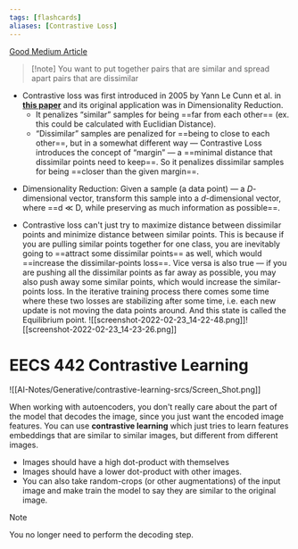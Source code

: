 ```yaml
---
tags: [flashcards]
aliases: [Contrastive Loss]
---
```

[Good Medium Article](https://medium.com/@maksym.bekuzarov/losses-explained-contrastive-loss-f8f57fe32246)

> [!note] You want to put together pairs that are similar and spread apart pairs that are dissimilar
> 
- Contrastive loss was first introduced in 2005 by Yann Le Cunn et al. in [**this paper**](http://yann.lecun.com/exdb/publis/pdf/hadsell-chopra-lecun-06.pdf) and its original application was in Dimensionality Reduction.
    - It penalizes “similar” samples for being ==far from each other== (ex. this could be calculated with Euclidian Distance).
    - “Dissimilar” samples are penalized for ==being to close to each other==, but in a somewhat different way — Contrastive Loss introduces the concept of “margin” — a ==minimal distance that dissimilar points need to keep==. So it penalizes dissimilar samples for being ==closer than the given margin==.
<!--SR:!2030-01-25,2252,350!2026-01-02,1075,332!2024-07-20,292,340!2024-07-14,287,341-->

- Dimensionality Reduction: Given a sample (a data point) — a $D$-dimensional vector, transform this sample into a  $d$-dimensional vector, where ==d ≪ D, while preserving as much information as possible==.
<!--SR:!2026-03-15,1076,310-->

- Contrastive loss can't just try to maximize distance between dissimilar points and minimize distance between similar points. This is because if you are pulling similar points together for one class, you are inevitably going to ==attract some dissimilar points== as well, which would ==increase the dissimilar-points loss==. Vice versa is also true — if you are pushing all the dissimilar points as far away as possible, you may also push away some similar points, which would increase the similar-points loss. In the iterative training process there comes some time where these two losses are stabilizing after some time, i.e. each new update is not moving the data points around. And this state is called the Equilibrium point.
![[screenshot-2022-02-23_14-22-48.png]]![[screenshot-2022-02-23_14-23-26.png]]
<!--SR:!2025-10-31,975,310!2027-08-31,1543,330-->

# EECS 442 Contrastive Learning
![[AI-Notes/Generative/contrastive-learning-srcs/Screen_Shot.png]]

When working with autoencoders, you don't really care about the part of the model that decodes the image, since you just want the encoded image features. You can use **contrastive learning** which just tries to learn features embeddings that are similar to similar images, but different from different images. 

- Images should have a high dot-product with themselves
- Images should have a lower dot-product with other images.
- You can also take random-crops (or other augmentations) of the input image and make train the model to say they are similar to the original image.

> [!note]
> You no longer need to perform the decoding step.
> 
